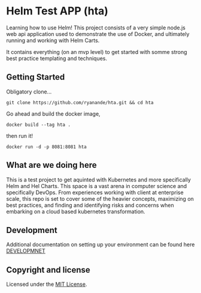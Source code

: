 # Helm Test APP (hta)

Learning how to use Helm!
This project consists of a very simple node.js web api application used to demonstrate the use of Docker, and ultimately running and working with Helm Carts.

It contains everything (on an mvp level) to get started with somme strong best practice templating and techniques.

## Getting Started

Obligatory clone...

`git clone https://github.com/ryanande/hta.git && cd hta`

Go ahead and build the docker image,

`docker build --tag hta .`

then run it!

`docker run -d -p 8081:8081 hta`

## What are we doing here

This is a test project to get aquinted with Kubernetes and more specifically Helm and Hel Charts. This space is a vast arena in computer science and specifically DevOps. From experiences working with client at enterprise scale, this repo is set to cover some of the heavier concepts, maximizing on best practices, and finding and identifying risks and concerns when embarking on a cloud based kubernetes transformation.

## Development

Additional documentation on setting up your environment can be found here [DEVELOPMNET](docs/INDEX.md)

## Copyright and license

Licensed under the [MIT License](https://github.com/ryanande/hta/blob/master/LICENSE).
